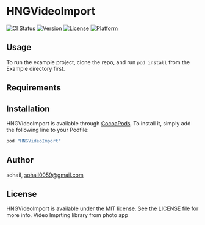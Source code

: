 # HNGVideoImport

[![CI Status](http://img.shields.io/travis/sohail/HNGVideoImport.svg?style=flat)](https://travis-ci.org/sohail/HNGVideoImport)
[![Version](https://img.shields.io/cocoapods/v/HNGVideoImport.svg?style=flat)](http://cocoapods.org/pods/HNGVideoImport)
[![License](https://img.shields.io/cocoapods/l/HNGVideoImport.svg?style=flat)](http://cocoapods.org/pods/HNGVideoImport)
[![Platform](https://img.shields.io/cocoapods/p/HNGVideoImport.svg?style=flat)](http://cocoapods.org/pods/HNGVideoImport)

## Usage

To run the example project, clone the repo, and run `pod install` from the Example directory first.

## Requirements

## Installation

HNGVideoImport is available through [CocoaPods](http://cocoapods.org). To install
it, simply add the following line to your Podfile:

```ruby
pod "HNGVideoImport"
```

## Author

sohail, sohail0059@gmail.com

## License

HNGVideoImport is available under the MIT license. See the LICENSE file for more info.
Video Imprting library from photo app